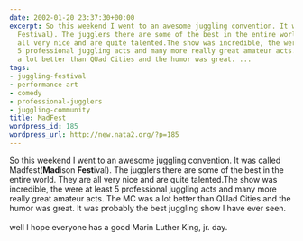 ```yaml
---
date: 2002-01-20 23:37:30+00:00
excerpt: So this weekend I went to an awesome juggling convention. It was called Madfest(Madison
  Festival). The jugglers there are some of the best in the entire world. They are
  all very nice and are quite talented.The show was incredible, the were at least
  5 professional juggling acts and many more really great amateur acts. The MC was
  a lot better than QUad Cities and the humor was great. ...
tags:
- juggling-festival
- performance-art
- comedy
- professional-jugglers
- juggling-community
title: MadFest
wordpress_id: 185
wordpress_url: http://new.nata2.org/?p=185
---
```


So this weekend I went to an awesome juggling convention. It was called Madfest(<b>Mad</b>ison <b>Fest</b>ival). The jugglers there are some of the best in the entire world. They are all very nice and are quite talented.The show was incredible, the were at least 5 professional juggling acts and many more really great amateur acts. The MC was a lot better than QUad Cities and the humor was great. It was probably the best juggling show I have ever seen.<br/><br/>well I hope everyone has a good Marin Luther King, jr. day.